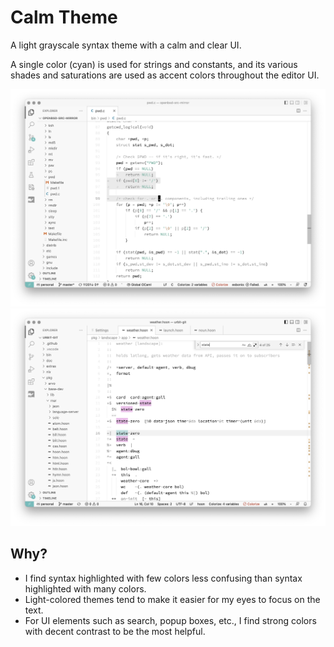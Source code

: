 # Calm Theme

A light grayscale syntax theme with a calm and clear UI.

A single color (cyan) is used for strings and constants, and its various shades and saturations are used as accent colors throughout the editor UI.

![screenshot of C with selection](./screenshot-c.png) ![screenshot of Hoon with search](./screenshot-hoon.png)

## Why?

- I find syntax highlighted with few colors less confusing than syntax highlighted with many colors.
- Light-colored themes tend to make it easier for my eyes to focus on the text.
- For UI elements such as search, popup boxes, etc., I find strong colors with decent contrast to be the most helpful.
